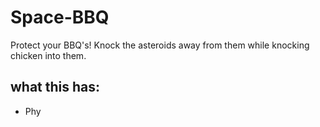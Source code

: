 # Space-BBQ

Protect your BBQ's!  Knock the asteroids away from them while knocking chicken into them.

## what this has:
- Phy
